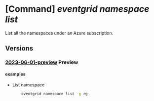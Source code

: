 # [Command] _eventgrid namespace list_

List all the namespaces under an Azure subscription.

## Versions

### [2023-06-01-preview](/Resources/mgmt-plane/L3N1YnNjcmlwdGlvbnMve30vcHJvdmlkZXJzL21pY3Jvc29mdC5ldmVudGdyaWQvbmFtZXNwYWNlcw==/2023-06-01-preview.xml) **Preview**

<!-- mgmt-plane /subscriptions/{}/providers/microsoft.eventgrid/namespaces 2023-06-01-preview -->
<!-- mgmt-plane /subscriptions/{}/resourcegroups/{}/providers/microsoft.eventgrid/namespaces 2023-06-01-preview -->

#### examples

- List namespace
    ```bash
        eventgrid namespace list -g rg
    ```
